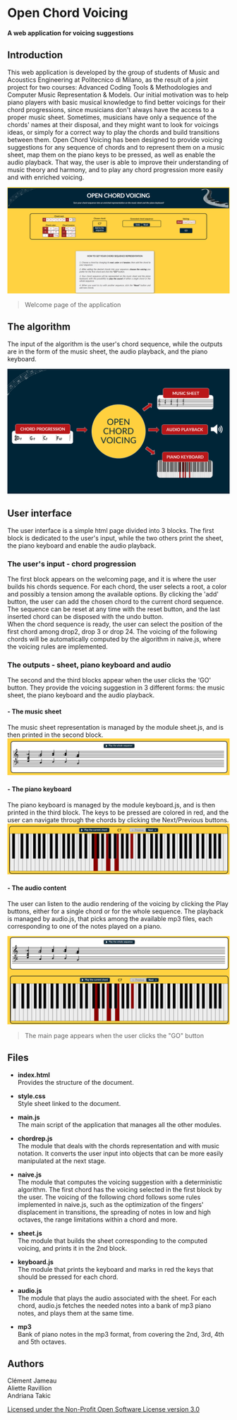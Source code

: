 # Open Chord Voicing

#### A web application for voicing suggestions

## Introduction
This web application is developed by the group of students of Music and Acoustics Engineering at Politecnico di Milano, as the result of a joint project for two courses: Advanced Coding Tools & Methodologies and Computer Music Representation & Models. Our initial motivation was to help piano players with basic musical knowledge to find better voicings for their chord progressions, since musicians don't always have the access to a proper music sheet. Sometimes, musicians have only a sequence of the chords' names at their disposal, and they might want to look for voicings ideas, or simply for a correct way to play the chords and build transitions between them. Open Chord Voicing has been designed to provide voicing suggestions for any sequence of chords and to represent them on a music sheet, map them on the piano keys to be pressed, as well as enable the audio playback. That way, the user is able to improve their understanding of music theory and harmony, and to play any chord progression more easily and with enriched voicing.

![Screenshot](images_readme/Capture_NoResult.PNG)
> Welcome page of the application

## The algorithm
The input of the algorithm is the user's chord sequence, while the outputs are in the form of the music sheet, the audio playback, and the piano keyboard.

![Screenshot](images_readme/InputOutput.PNG)

## User interface
The user interface is a simple html page divided into 3 blocks. The first block is dedicated to the user's input, while the two others print the sheet, the piano keyboard and enable the audio playback.

### The user's input - chord progression
The first block appears on the welcoming page, and it is where the user builds his chords sequence. For each chord, the user selects a root, a color and possibly a tension among the available options. By clicking the 'add' button, the user can add the chosen chord to the current chord sequence. The sequence can be reset at any time with the reset button, and the last inserted chord can be disposed with the undo button.  
When the chord sequence is ready, the user can select the position of the first chord among drop2, drop 3 or drop 24. The voicing of the following chords will be automatically computed by the algorithm in naive.js, where the voicing rules are implemented.

### The outputs - sheet, piano keyboard and audio
The second and the third blocks appear when the user clicks the 'GO' button. They provide the voicing suggestion in 3 different forms: the music sheet, the piano keyboard and the audio playback.

#### - **The music sheet**
The music sheet representation is managed by the module sheet.js, and is then printed in the second block. 
![Screenshot](images_readme/Capture_sheet.PNG)

#### - **The piano keyboard**
The piano keyboard is managed by the module keyboard.js, and is then printed in the third block. The keys to be pressed are colored in red, and the user can navigate through the chords by clicking the Next/Previous buttons.
![Screenshot](images_readme/Capture_keyboard.PNG)

#### - **The audio content**
The user can listen to the audio rendering of the voicing by clicking the Play buttons, either for a single chord or for the whole sequence. The playback is managed by audio.js, that picks among the available mp3 files, each corresponding to one of the notes played on a piano. 

![Screenshot](images_readme/Capture_audio.PNG)
> The main page appears when the user clicks the "GO" button

## Files

- **index.html**   
Provides the structure of the document.

- **style.css**   
Style sheet linked to the document.

- **main.js**  
The main script of the application that manages all the other modules.

- **chordrep.js**   
The module that deals with the chords representation and with music notation. It converts the user input into objects that can be more easily manipulated at the next stage.

- **naive.js**   
The module that computes the voicing suggestion with a deterministic algorithm. The first chord has the voicing selected in the first block by the user. The voicing of the following chord follows some rules implemented in naive.js, such as the optimization of the fingers' displacement in transitions, the spreading of notes in low and high octaves, the range limitations within a chord and more.

- **sheet.js**   
The module that builds the sheet corresponding to the computed voicing, and prints it in the 2nd block.

- **keyboard.js**  
The module that prints the keyboard and marks in red the keys that should be pressed for each chord.

- **audio.js**  
The module that plays the audio associated with the sheet. For each chord, audio.js fetches the needed notes into a bank of mp3 piano notes, and plays them at the same time.

- **mp3**  
Bank of piano notes in the mp3 format, from covering the 2nd, 3rd, 4th and 5th octaves. 


## Authors
Clément Jameau  
Aliette Ravillion  
Andriana Takic  

[Licensed under the Non-Profit Open Software License version 3.0](https://tldrlegal.com/license/non-profit-open-software-license-3.0-(nposl-3.0))
